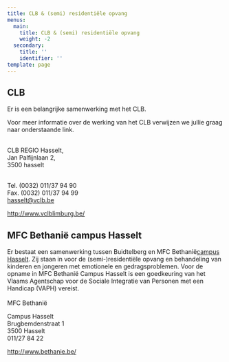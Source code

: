 ```yaml
---
title: CLB & (semi) residentiële opvang
menus:
  main:
    title: CLB & (semi) residentiële opvang
    weight: -2
  secondary:
    title: ''
    identifier: ''
template: page
---
```

## CLB

Er is een belangrijke samenwerking met het CLB. 

Voor meer informatie over de werking van het CLB verwijzen we jullie graag naar onderstaande link.

\
CLB REGIO Hasselt,\
Jan Palfijnlaan 2,\
3500 hasselt

\
Tel. (0032) 011/37 94 90\
Fax. (0032) 011/37 94 99\
[hasselt@vclb.be](mailto:hasselt@vclb.be)

<http://www.vclblimburg.be/>

## MFC Bethanië campus Hasselt

Er bestaat een samenwerking tussen Buidtelberg en MFC Bethanië[campus Hasselt](http://www.bethanie.be/?q=ogl/locaties). Zij staan in voor de (semi-)residentiële opvang en behandeling van kinderen en jongeren met emotionele en gedragsproblemen. Voor de opname in MFC Bethanië Campus Hasselt is een goedkeuring van het Vlaams Agentschap voor de Sociale Integratie van Personen met een Handicap (VAPH) vereist.\
\
MFC Bethanië

Campus Hasselt\
Brugbemdenstraat 1\
3500 Hasselt\
011/27 84 22

<http://www.bethanie.be/>